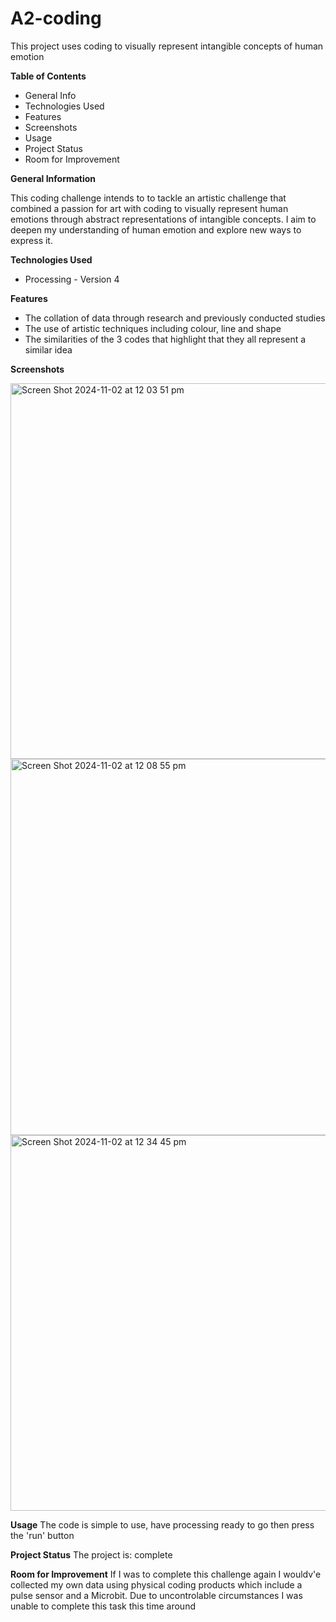 # A2-coding
This project uses coding to visually represent intangible concepts of human emotion

**Table of Contents**
- General Info
- Technologies Used
- Features
- Screenshots
- Usage
- Project Status
- Room for Improvement

**General Information**

This coding challenge intends to to tackle an artistic challenge that combined a passion for art with coding to visually represent human emotions through abstract representations of intangible concepts. I aim to deepen my understanding of human emotion and explore new ways to express it.

**Technologies Used**
- Processing - Version 4

**Features**
- The collation of data through research and previously conducted studies 
- The use of artistic techniques including colour, line and shape
- The similarities of the 3 codes that highlight that they all represent a similar idea

**Screenshots**

<img width="601" alt="Screen Shot 2024-11-02 at 12 03 51 pm" src="https://github.com/user-attachments/assets/751b5a40-d6f1-4fd6-bef0-77aa73ed8176">

<img width="602" alt="Screen Shot 2024-11-02 at 12 08 55 pm" src="https://github.com/user-attachments/assets/757a967c-3f55-400f-8e14-c7387e9d981e">

<img width="601" alt="Screen Shot 2024-11-02 at 12 34 45 pm" src="https://github.com/user-attachments/assets/b2fe14e6-9bd5-4e97-9069-7cba61e3cae7">

**Usage**
The code is simple to use, have processing ready to go then press the 'run' button

**Project Status**
The project is: complete

**Room for Improvement**
If I was to complete this challenge again I wouldv'e collected my own data using physical coding products which include a pulse sensor and a Microbit. Due to uncontrolable circumstances I was unable to complete this task this time around
